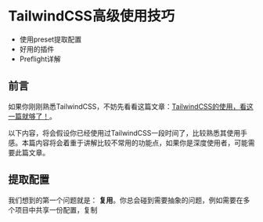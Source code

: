 
# TailwindCSS高级使用技巧

- 使用preset提取配置
- 好用的插件
- Preflight详解



## 前言

如果你刚刚熟悉TailwindCSS，不妨先看看这篇文章：[TailwindCSS的使用，看这一篇就够了！](./TailwindCSS%E4%BD%BF%E7%94%A8%E6%8A%80%E5%B7%A7.md)。

以下内容，将会假设你已经使用过TailwindCSS一段时间了，比较熟悉其使用手感。本篇内容将会着重于讲解比较不常用的功能点，如果你是深度使用者，可能需要此篇文章。

## 提取配置

我们想到的第一个问题就是： **复用**。你总会碰到需要抽象的问题，例如需要在多个项目中共享一份配置，复制

